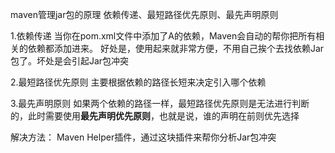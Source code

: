 maven管理jar包的原理
依赖传递、最短路径优先原则、最先声明原则

1.依赖传递
当你在pom.xml文件中添加了A的依赖，Maven会自动的帮你把所有相关的依赖都添加进来。
好处是，使用起来就非常方便，不用自己挨个去找依赖Jar包了。坏处是会引起Jar包冲突

2.最短路径优先原则
主要根据依赖的路径长短来决定引入哪个依赖

3.最先声明原则
如果两个依赖的路径一样，最短路径优先原则是无法进行判断的，此时需要使用**最先声明优先原则**，也就是说，谁的声明在前则优先选择


解决方法：
Maven Helper插件，通过这块插件来帮你分析Jar包冲突